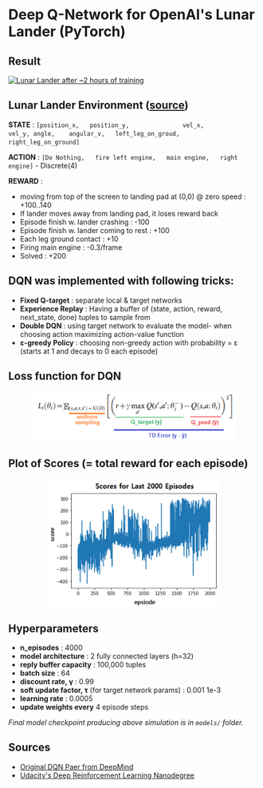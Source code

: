 # Deep Q-Network for OpenAI's Lunar Lander (PyTorch)


## Result

[![Lunar Lander after ~2 hours of training](https://yt-embed.herokuapp.com/embed?v=4lU5gFPzzEI)](https://www.youtube.com/watch?v=4lU5gFPzzEI&feature=youtu.be)


## Lunar Lander Environment ([source](https://github.com/openai/gym/blob/master/gym/envs/box2d/lunar_lander.py)) ##

**STATE** : `[position_x,   position_y,               vel_x,                 vel_y,
                angle,    angular_v,   left_leg_on_groud,   right_leg_on_ground]`
                   
**ACTION** : `[Do Nothing,   fire left engine,   main engine,   right engine]` - Discrete(4)
    
**REWARD** : 
* moving from top of the screen to landing pad at (0,0) @ zero speed : +100..140 
* If lander moves away from landing pad, it loses reward back
* Episode finish w. lander crashing       : -100 
* Episode finish w. lander coming to rest : +100
* Each leg ground contact                 : +10
* Firing main engine                      : -0.3/frame
* Solved                                  : +200 


## DQN was implemented with following tricks:

* **Fixed Q-target** : separate local & target networks
* **Experience Replay** : Having a buffer of (state, action, reward, next_state, done) tuples to sample from 
* **Double DQN** : using target network to evaluate the model- when choosing action maximizing action-value function 
* **ε-greedy Policy** : choosing non-greedy action with probability = ε (starts at 1 and decays to 0 each episode) 


## Loss function for DQN

<p align="center"><img src="assets/loss_formula.png" height = "100"></p>


## Plot of Scores (= total reward for each episode)

<p align="center"><img src="assets/score_plot.png" height = "256"></p>


## Hyperparameters

* **n_episodes** : 4000
* **model architecture** : 2 fully connected layers (h=32)
* **reply buffer capacity** : 100,000 tuples
* **batch size** : 64       
* **discount rate, γ** : 0.99    
* **soft update factor, τ** (for target network params) : 0.001 1e-3     
* **learning rate** : 0.0005               
* **update weights every** 4 episode steps 

*Final model checkpoint producing above simulation is in `models/` folder.*


## Sources
* [Original DQN Paer from DeepMind](https://storage.googleapis.com/deepmind-media/dqn/DQNNaturePaper.pdf)
* [Udacity's Deep Reinforcement Learning Nanodegree](https://classroom.udacity.com/nanodegrees/nd893/dashboard/overview)
